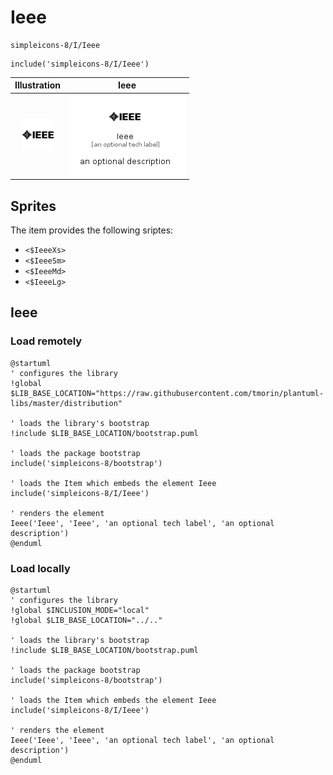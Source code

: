 # Ieee


```text
simpleicons-8/I/Ieee
```

```text
include('simpleicons-8/I/Ieee')
```



| Illustration | Ieee |
| :---: | :---: |
| ![illustration for Illustration](../../simpleicons-8/I/Ieee.png) | ![illustration for Ieee](../../simpleicons-8/I/Ieee.Local.png) |



## Sprites
The item provides the following sriptes:

- `<$IeeeXs>`
- `<$IeeeSm>`
- `<$IeeeMd>`
- `<$IeeeLg>`





## Ieee

### Load remotely
```plantuml
@startuml
' configures the library
!global $LIB_BASE_LOCATION="https://raw.githubusercontent.com/tmorin/plantuml-libs/master/distribution"

' loads the library's bootstrap
!include $LIB_BASE_LOCATION/bootstrap.puml

' loads the package bootstrap
include('simpleicons-8/bootstrap')

' loads the Item which embeds the element Ieee
include('simpleicons-8/I/Ieee')

' renders the element
Ieee('Ieee', 'Ieee', 'an optional tech label', 'an optional description')
@enduml
```

### Load locally
```plantuml
@startuml
' configures the library
!global $INCLUSION_MODE="local"
!global $LIB_BASE_LOCATION="../.."

' loads the library's bootstrap
!include $LIB_BASE_LOCATION/bootstrap.puml

' loads the package bootstrap
include('simpleicons-8/bootstrap')

' loads the Item which embeds the element Ieee
include('simpleicons-8/I/Ieee')

' renders the element
Ieee('Ieee', 'Ieee', 'an optional tech label', 'an optional description')
@enduml
```

